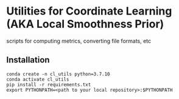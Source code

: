 # Utilities for Coordinate Learning (AKA Local Smoothness Prior)

scripts for computing metrics, converting file formats, etc

## Installation
```
conda create -n cl_utils python=3.7.10
conda activate cl_utils
pip install -r requirements.txt
export PYTHONPATH=<path to your local repository>:$PYTHONPATH
```
